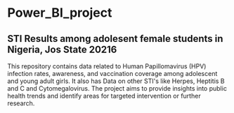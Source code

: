 # Power_BI_project
## STI Results among adolesent female students in Nigeria, Jos State 20216
This repository contains data related to Human Papillomavirus (HPV) infection rates, awareness, and vaccination coverage among adolescent and young adult girls. It also has Data on other STI's like Herpes, Heptitis B and C and Cytomegalovirus. The project aims to provide insights into public health trends and identify areas for targeted intervention or further research.
